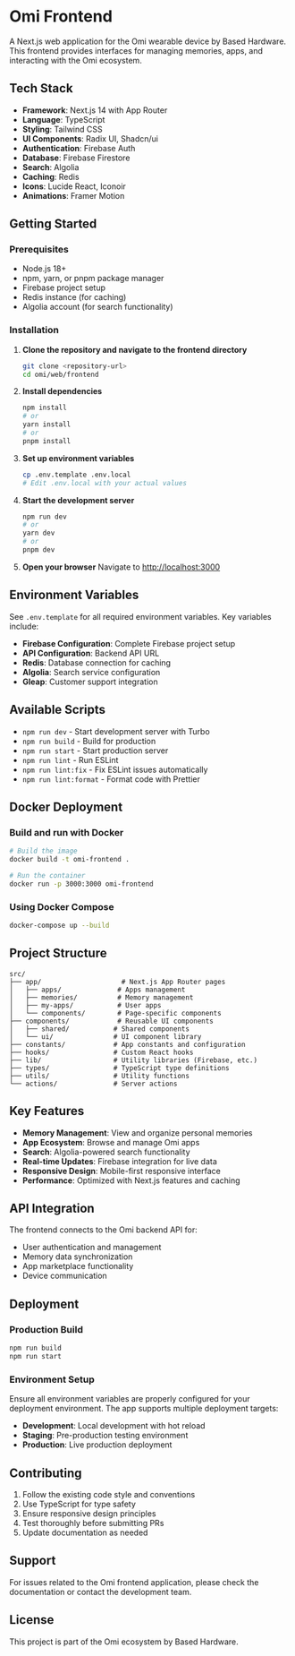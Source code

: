 # Omi Frontend

A Next.js web application for the Omi wearable device by Based Hardware. This frontend provides interfaces for managing memories, apps, and interacting with the Omi ecosystem.

## Tech Stack

- **Framework**: Next.js 14 with App Router
- **Language**: TypeScript
- **Styling**: Tailwind CSS
- **UI Components**: Radix UI, Shadcn/ui
- **Authentication**: Firebase Auth
- **Database**: Firebase Firestore
- **Search**: Algolia
- **Caching**: Redis
- **Icons**: Lucide React, Iconoir
- **Animations**: Framer Motion

## Getting Started

### Prerequisites

- Node.js 18+
- npm, yarn, or pnpm package manager
- Firebase project setup
- Redis instance (for caching)
- Algolia account (for search functionality)

### Installation

1. **Clone the repository and navigate to the frontend directory**

   ```bash
   git clone <repository-url>
   cd omi/web/frontend
   ```

2. **Install dependencies**

   ```bash
   npm install
   # or
   yarn install
   # or
   pnpm install
   ```

3. **Set up environment variables**

   ```bash
   cp .env.template .env.local
   # Edit .env.local with your actual values
   ```

4. **Start the development server**

   ```bash
   npm run dev
   # or
   yarn dev
   # or
   pnpm dev
   ```

5. **Open your browser**
   Navigate to [http://localhost:3000](http://localhost:3000)

## Environment Variables

See `.env.template` for all required environment variables. Key variables include:

- **Firebase Configuration**: Complete Firebase project setup
- **API Configuration**: Backend API URL
- **Redis**: Database connection for caching
- **Algolia**: Search service configuration
- **Gleap**: Customer support integration

## Available Scripts

- `npm run dev` - Start development server with Turbo
- `npm run build` - Build for production
- `npm run start` - Start production server
- `npm run lint` - Run ESLint
- `npm run lint:fix` - Fix ESLint issues automatically
- `npm run lint:format` - Format code with Prettier

## Docker Deployment

### Build and run with Docker

```bash
# Build the image
docker build -t omi-frontend .

# Run the container
docker run -p 3000:3000 omi-frontend
```

### Using Docker Compose

```bash
docker-compose up --build
```

## Project Structure

```
src/
├── app/                    # Next.js App Router pages
│   ├── apps/              # Apps management
│   ├── memories/          # Memory management
│   ├── my-apps/           # User apps
│   └── components/        # Page-specific components
├── components/            # Reusable UI components
│   ├── shared/           # Shared components
│   └── ui/               # UI component library
├── constants/            # App constants and configuration
├── hooks/                # Custom React hooks
├── lib/                  # Utility libraries (Firebase, etc.)
├── types/                # TypeScript type definitions
├── utils/                # Utility functions
└── actions/              # Server actions
```

## Key Features

- **Memory Management**: View and organize personal memories
- **App Ecosystem**: Browse and manage Omi apps
- **Search**: Algolia-powered search functionality
- **Real-time Updates**: Firebase integration for live data
- **Responsive Design**: Mobile-first responsive interface
- **Performance**: Optimized with Next.js features and caching

## API Integration

The frontend connects to the Omi backend API for:

- User authentication and management
- Memory data synchronization
- App marketplace functionality
- Device communication

## Deployment

### Production Build

```bash
npm run build
npm run start
```

### Environment Setup

Ensure all environment variables are properly configured for your deployment environment. The app supports multiple deployment targets:

- **Development**: Local development with hot reload
- **Staging**: Pre-production testing environment
- **Production**: Live production deployment

## Contributing

1. Follow the existing code style and conventions
2. Use TypeScript for type safety
3. Ensure responsive design principles
4. Test thoroughly before submitting PRs
5. Update documentation as needed

## Support

For issues related to the Omi frontend application, please check the documentation or contact the development team.

## License

This project is part of the Omi ecosystem by Based Hardware.
